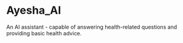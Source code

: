 # Ayesha_AI
An AI assistant - capable of answering health-related questions and providing basic health advice.
